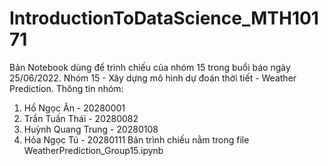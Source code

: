 # IntroductionToDataScience_MTH10171
Bản Notebook dùng để trình chiếu của nhóm 15 trong buổi báo ngày 25/06/2022.
Nhóm 15 - Xây dựng mô hình dự đoán thời tiết - Weather Prediction.
Thông tin nhóm:
  1. Hồ Ngọc Ân - 20280001
  2. Trần Tuấn Thái - 20280082
  3. Huỳnh Quang Trung - 20280108
  4. Hỏa Ngọc Tú - 20280111
Bản trình chiếu nằm trong file WeatherPrediction_Group15.ipynb
